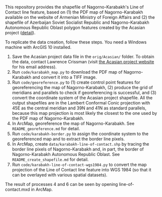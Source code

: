 This repository provides the shapefile of Nagorno-Karabakh's Line of Contact line feature, based on (1) the PDF map of Nagorno-Karabakh available on the website of Armenian Ministry of Foreign Affairs and (2) the shapefile of Azerbaijan Soviet Socialist Republic and Nagorno-Karabakh Autonomous Republic Oblast polygon features created by the Acasian project ([detail](http://acasian.com/price.html#former)).

To replicate the data creation, follow these steps. You need a Windows machine with ArcGIS 10 installed.

1. Save the Acasian project data file in the `orig/Acasian/` folder. To obtain the data, contact Lawrence Crissman (visit [the Acasian project website](http://acasian.com/index.html) for his email address).
2. Run `code/karabakh_map.py` to download the PDF map of Nagorno-Karabakh and convert it into a TIFF image.
3. Run `code/georeference.py` to (1) create control point features for georeferencing the map of Nagorno-Karabakh, (2) produce the grid of meridians and parallels to check if georeferencing is successful, and (3) convert the coordinate system of the Acasian project shapefile. All the output shapefiles are in the Lambert Conformal Conic projection with 45E as the central meridian and 39N and 41N as standard parallels, because this map projection is most likely the closest to the one used by the PDF map of Nagorno-Karabakh.
4. In ArcMap, georeference the map of Nagorno-Karabakh. See `README_georeference.md` for detail.
5. Run `code/karabakh-border.py` to assign the coordinate system to the georeferenced map and to extract the border line pixels.
6. In ArcMap, create `data/karabakh-line-of-contact.shp` by tracing the border line pixels of Nagorno-Karabakh and, in part, the border of Nagorno-Karabakh Autonomous Republic Oblast. See `README_create_shapefile.md` for detail.
7. Run `code/karabakh-line-of-contact-wgs1984.py` to convert the map projection of the Line of Contact line feature into WGS 1984 (so that it can be overlayed with various spatial datasets).

The result of processes 4 and 6 can be seen by opening line-of-contact.mxd in ArcMap.
